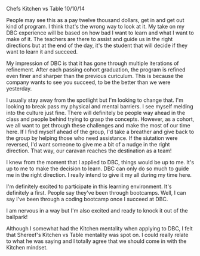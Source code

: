 Chefs Kitchen vs Table
10/10/14

People may see this as a pay twelve thousand dollars, get in and get out kind of program. I think that's the wrong way to look at it. My take on my DBC experience will be based on how bad I want to learn and what I want to make of it. The teachers are there to assist and guide us in the right directions but at the end of the day, it's the student that will decide if they want to learn it and succeed.

My impression of DBC is that it has gone through multiple iterations of refinement. After each passing cohort graduation, the program is refined even finer and sharper than the previous curiculum. This is because the company wants to see you succeed, to be the better than we were yesterday.

I usually stay away from the spotlight but I'm looking to change that. I'm looking to break pass my physical and mental barriers. I see myself melding into the culture just fine. There will definitely be people way ahead in the class and people behind trying to grasp the concepts. However, as a cohort, we all want to get through these challenges and make the most of our time here. If I find myself ahead of the group, I'd take a breather and give back to the group by helping those who need assistance. If the siutation were reversed, I'd want someone to give me a bit of a nudge in the right direction. That way, our caravan reaches the destination as a team!

I knew from the moment that I applied to DBC, things would be up to me. It's up to me to make the decision to learn. DBC can only do so much to guide me in the right direction. I really intend to give it my all during my time here.

I'm definitely excited to participate in this learning environment. It's definitely a first. People say they've been through bootcamps. Well, I can say I've been through a coding bootcamp once I succeed at DBC.

I am nervous in a way but I'm also excited and ready to knock it out of the ballpark!

Although I somewhat had the Kitchen mentality when applying to DBC, I felt that Shereef's Kitchen vs Table mentality was spot on. I could really relate to what he was saying and I totally agree that we should come in with the Kitchen mindset. 